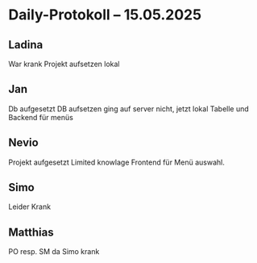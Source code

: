 # Daily-Protokoll – 15.05.2025



## Ladina

War krank
Projekt aufsetzen lokal

## Jan

Db aufgesetzt
DB aufsetzen ging auf server nicht, jetzt lokal
Tabelle und Backend für menüs

## Nevio

Projekt aufgesetzt
Limited knowlage
Frontend für Menü auswahl.

## Simo

Leider Krank

## Matthias

PO resp. SM da Simo krank